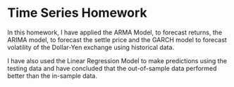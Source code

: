 # Time Series Homework

In this homework, I have applied the ARMA Model, to forecast returns, the ARIMA model, to forecast the settle price and the GARCH model to forecast volatility of the Dollar-Yen exchange using historical data.

I have also used the Linear Regression Model to make predictions using the testing data and have concluded that the out-of-sample data performed better than the in-sample data.